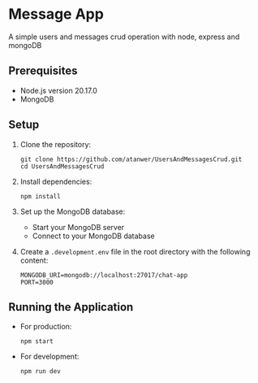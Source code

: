 # Message App

A simple users and messages crud operation with node, express and mongoDB

## Prerequisites

- Node.js version 20.17.0
- MongoDB

## Setup

1. Clone the repository:

   ```
   git clone https://github.com/atanwer/UsersAndMessagesCrud.git
   cd UsersAndMessagesCrud
   ```

2. Install dependencies:

   ```
   npm install
   ```

3. Set up the MongoDB database:

   - Start your MongoDB server
   - Connect to your MongoDB database

4. Create a `.development.env` file in the root directory with the following content:
   ```
   MONGODB_URI=mongodb://localhost:27017/chat-app
   PORT=3000
   ```

## Running the Application

- For production:

  ```
  npm start
  ```

- For development:
  ```
  npm run dev
  ```
